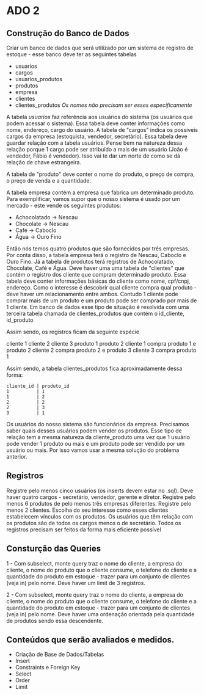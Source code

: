 # ADO 2

## Construção do Banco de Dados

Criar um banco de dados que será utilizado por um sistema de registro de estoque - esse banco deve ter as seguintes tabelas
* usuarios
* cargos
* usuarios_produtos
* produtos
* empresa
* clientes
* clientes_produtos
*Os nomes não precisam ser esses especificamente*


A tabela *usuarios* faz referência aos usuários do sistema (os usuários que podem acessar o sistema). Essa tabela deve conter informações como nome, endereço, cargo do usuário.
A tabela de "cargos" indica os possíveis cargos da empresa (estoquista, vendedor, secretário). Essa tabela deve guardar relação com a tabela usuários. Pense bem na natureza dessa relação porque 1 cargo pode ser atribuído a mais de um usuário (João é vendedor, Fábio é vendedor). Isso vai te dar um norte de como se dá relação de chave estrangeira.

A tabela de "produto" deve conter o nome do produto, o preço de compra, o preço de venda e a quantidade.

A tabela empresa contém a empresa que fabrica um determinado produto. Para exemplificar, vamos supor que o nosso sistema é usado por um mercado - este vende os seguintes produtos:

* Achocolatado -> Nescau
* Chocolate -> Nescau
* Café -> Caboclo
* Água -> Ouro Fino

Então nós temos quatro produtos que são fornecidos por três empresas. Por conta disso, a tabela empresa terá o registro de Nescau, Caboclo e Ouro Fino. Já a tabela de produtos terá registros de Achocolatado, Chocolate, Café e Água. Deve haver uma uma tabela de "clientes" que contém o registro dos cliente que compram determinado produto. Essa tabela deve conter informações básicas do cliente como nome, cpf/cnpj, endereço. Como o interesse é descobrir qual cliente compra qual produto - deve haver um relacionamento entre ambos. Contudo 1 cliente pode comprar mais de um produto e um produto pode ser comprado por mais de 1 cliente. Em banco de dados esse tipo de situação é resolvida com uma terceira tabela chamada de clientes_produtos que contém o id_cliente, id_produto

Assim sendo, os registros ficam da seguinte espécie

cliente 1
cliente 2
cliente 3
produto 1
produto 2
cliente 1 compra produto 1 e produto 2
cliente 2 compra produto 2 e produto 3
cliente 3 compra produto 1

Assim sendo, a tabela clientes_produtos fica aproximadamente dessa forma:

```
cliente_id | produto_id
1          | 1
1          | 2
2          | 2
2          | 3
3          | 1
```


Os usuários do nosso sistema são funcionários da empresa. Precisamos saber quais desses usuários podem vender os produtos. Esse tipo de relação tem a mesma natureza da cliente_produto uma vez que 1 usuário pode vender 1 produto ou mais e um produto pode ser vendido por um usuário ou mais. Por isso vamos usar a mesma solução do problema anterior.

## Registros

Registre pelo menos cinco usuários (os inserts devem estar no .sql).
Deve haver quatro cargos - secretário, vendedor, gerente e diretor.
Registre pelo menos 6 produtos de pelo menos três empresas diferentes.
Registre pelo menos 2 clientes. Escolha do seu interesse como esses clientes estabelecem vínculos com os produtos.
Os usuários que têm relação com os produtos são de todos os cargos menos o de secretário.
Todos os registros precisam ser feitos da forma mais eficiente possível

## Consturção das Queries

1 - Com subselect, monte query traz o nome do cliente, a empresa do cliente, o nome do produto que o cliente consume, o telefone do cliente e a quantidade do produto em estoque - trazer para um conjunto de clientes (veja in) pelo nome. Deve haver um limit de 3 registros.

2 - Com subselect, monte query traz o nome do cliente, a empresa do cliente, o nome do produto que o cliente consume, o telefone do cliente e a quantidade do produto em estoque - trazer para um conjunto de clientes (veja in) pelo nome. Deve haver uma ordenação orientada pela quantidade de produtos sendo essa descendente.

## Conteúdos que serão avaliados e medidos.

* Criação de Base de Dados/Tabelas
* Insert
* Constraints e Foreign Key
* Select
* Order
* Limit